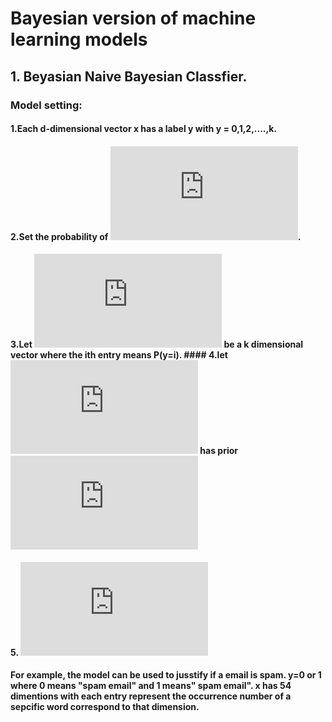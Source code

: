 # Bayesian version of machine learning models 

## 1. Beyasian Naive Bayesian Classfier.
### Model setting: <br>
#### 1.Each d-dimensional vector x has a label y with y = 0,1,2,....,k. <br>
#### 2.Set the probability of ![alt text](http://latex.codecogs.com/gif.latex?P%28x_n%7C%5Clambda_%7By_n%7D%29%3D%5Cprod_%7Bj%3DI%7D%5EdPoisson%28x_n_%2C_j%7C%5Clambda_%7By_n_%2Cj%7D%29).    <br>
#### 3.Let ![alt text](http://latex.codecogs.com/gif.latex?%5Cpi) be a k dimensional vector where the ith entry means P(y=i). #### 4.let ![alt text](http://latex.codecogs.com/gif.latex?%5Cpi) has prior ![alt text](http://latex.codecogs.com/gif.latex?Dirichlet%28%5Calpha_1%2C...%2C%5Calpha_k%29)<br>
#### 5. ![alt text](http://latex.codecogs.com/gif.latex?for%5C%2C%20i%5Cin%5C%7B1%2C...%2Ck%20%5C%7D%5C%2C%20and%20%5C%2C%20j%20%5Cin%5C%7B1%2C...%2Cd%5C%7D%2C%5C%2C%20%5Clambda_i%2C_j%20%5C%2C%20in%20%5C%2CGamma%28a%2Cb%29)
#### For example, the model can be used to jusstify if a email is spam. y=0 or 1 where 0 means "spam email" and 1 means" spam email". x has 54 dimentions with each entry represent the occurrence number of a sepcific word correspond to that dimension. 
